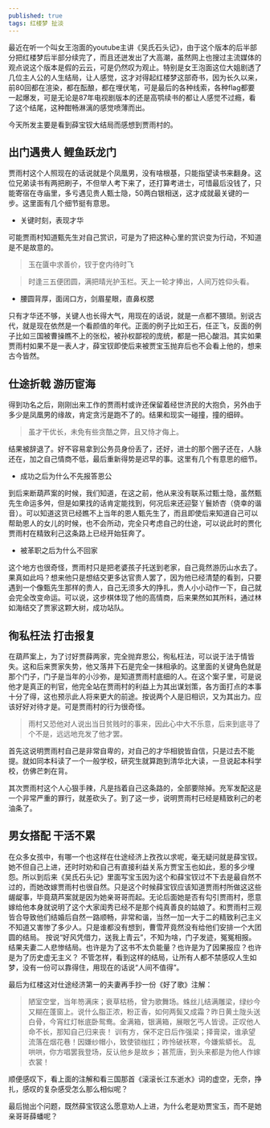 ```yaml
---
published: true
tags: 红楼梦 扯淡
---
```

最近在听一个叫女王泡面的youtube主讲《吴氏石头记》，由于这个版本的后半部分把红楼梦后半部分续完了，而且还迸发出了大高潮，虽然网上也搜过主流媒体的观点说这个版本是假的云云，可是仍然叹为观止。特别是女王泡面这位大姐剧透了几位主人公的人生结局，让人感觉，这才对得起红楼梦这部奇书，因为长久以来，前80回都在渲染，都在酝酿，都在埋伏笔，可是最后的各种线索，各种flag都要一起爆发，可是无论是87年电视剧版本的还是高鹗续书的都让人感觉不过瘾，看了这个结尾，这种酣畅淋漓的感觉喷薄而出。

今天所发主要是看到薛宝钗大结局而感想到贾雨村的。

## 出门遇贵人 鲤鱼跃龙门

贾雨村这个人照现在的话说就是个凤凰男，没有啥根基，只能指望读书来翻身。这位兄弟读书有两把刷子，不但举人考下来了，还打算考进士，可惜最后没钱了，只能寄宿在寺庙里，多亏遇见贵人甄士隐，50两白银相送，这才成就最关键的一步。这里面有几个细节挺有意思。

* 关键时刻，表现才华

可能贾雨村知道甄先生对自己赏识，可是为了把这种心里的赏识变为行动，不知道是不是故意的。

>玉在匵中求善价，钗于奁内待时飞

>时逢三五便团圆，满把晴光护玉栏。天上一轮才捧出，人间万姓仰头看。

* 腰圆背厚，面阔口方，剑眉星眼，直鼻权腮

只有才华还不够，关键人也长得大气，用现在的话说，就是一点都不猥琐。别说古代，就是现在依然是一个看颜值的年代。正面的例子比如王石，任正飞，反面的例子比如三国被曹操瞧不上的张松，被孙权鄙视的庞统，都是一把心酸泪。其实如果贾雨村如果不是一表人才，薛宝钗即使后来被贾宝玉抛弃后也不会看上他的，想来古今皆然。

## 仕途折戟 游历宦海

得到功名之后，刚刚出来工作的贾雨村或许还保留着经世济民的大抱负，另外由于多少是凤凰男的缘故，肯定贪污是跑不了的。结果和现实一碰撞，撞的细碎。

>虽才干优长，未免有些贪酷之弊，且又恃才侮上。

结果被辞退了。好不容易拿到公务员身份丢了，还好，进士的那个圈子还在，人脉还在，加之自己情商不低，最后重新得势是迟早的事。这里有几个有意思的细节。

* 成功之后为什么不先报答恩公

到后来断葫芦案的时候，我们知道，在这之前，他从来没有联系过甄士隐，虽然甄先生命运多舛，但是如果找的话肯定能找到，何况后来还迎娶丫鬟娇杏（侥幸的谐音）。可以知道这货已经瞧不上当年的恩人甄先生了，而且即使后来知道自己可以帮助恩人的女儿的时候，也不会所动，完全只考虑自己的仕途，可以说此时的贾化贾雨村在精致利己这条路上已经开始狂奔了。

* 被革职之后为什么不回家

这个地方也很奇怪，贾雨村只是把老婆孩子托送到老家，自己竟然游历山水去了。果真如此吗？想来他只是想结交更多达官贵人罢了，因为他已经清楚的看到，只要遇到一个像甄先生那样的贵人，自己无须多大的挣扎，贵人小小动作一下，自己就会完全改变命运。可以说，这步棋体现了他的高情商，后来果然如其所料，通过林如海结交了贾家这颗大树，成功站队。

## 徇私枉法 打击报复

在葫芦案上，为了讨好贾薛两家，完全抛弃恩公，徇私枉法，可以说于法于情皆失。这和后来贾家失势，他又落井下石是完全一抹相承的。这里面的关键角色就是那个门子，门子是当年的小沙弥，是知道贾雨村底细的人。在这个案子里，可是说他才是真正的判官，他完全站在贾雨村的利益上为其出谋划策，各方面打点的本事十分了得，这也预示此人将来更大的前途。按说两个人是旧相识，又为其出力。应该好好对待才是。可是贾雨村的行为很奇怪。

>雨村又恐他对人说出当日贫贱时的事来，因此心中大不乐意，后来到底寻了个不是，远远地充发了他才罢。

首先这说明贾雨村自己是非常自卑的，对自己的才华相貌皆自信，只是过去不能提。就如同本科读了一个一般学校，研究生就算跑到清华北大读，一旦说起本科学校，仿佛芒刺在背。

其次贾雨村这个人心狠手辣，凡是挡着自己这条路的，全部要除掉。充军发配这是一个非常严重的罪行，就差砍头了。到了这一步，说明贾雨村已经是精致利己的老油条了。

## 男女搭配 干活不累

在众多女孩中，有哪一个也这样在仕途经济上孜孜以求呢，毫无疑问就是薛宝钗。她不但自己上进，还时时劝和自己有直接利益关系方贾宝玉也如此，惹的多少埋怨。所以到后来《吴氏石头记》里面写宝玉因为这个和薛宝钗过不下去是最自然不过的，而她改嫁贾雨村也很自然。只是这个时候薛宝钗应该知道贾雨村所做这这些龌龊事，毕竟葫芦案就是因为她亲哥哥而起。无论后面她是否有勾引贾雨村，愿意嫁给他本身就说明了这个大家闺秀已经不是那个纯真善良的姑娘了。和贾雨村三观皆合导致他们结婚后自然一路顺畅，非常和谐，当然一加一大于二的精致利己主义不知道又害惨了多少人。只是谁都没有想到，曹雪芹竟然没有给他们安排一个大团圆的结局。 按说“好风凭借力，送我上青云”，不知为啥，门子发迹，冤冤相报。结果夫妻二人悲惨结局。也许是为了这书不太负能量？也许是为了因果报应？也许是为了历史虚无主义？ 不管怎样，看到这样的结局，让所有人都不禁感叹人生如梦，没有一份可以靠得住，用现在的话说“人间不值得”。

最后为红楼这对仕途经济第一的夫妻再手抄一份《好了歌》注解：

>陋室空堂，当年笏满床；衰草枯杨，曾为歌舞场。蛛丝儿结满雕梁，绿纱今又糊在蓬窗上。说什么脂正浓，粉正香，如何两鬓又成霜？昨日黄土陇头送白骨，今宵红灯帐底卧鸳鸯。金满箱，银满箱，展眼乞丐人皆谤。正叹他人命不长，那知自己归来丧！
训有方，保不定日后作强梁；择膏梁，谁承望流落在烟花巷！因嫌纱帽小，致使锁枷扛；昨怜破袄寒，今嫌紫蟒长。
乱哄哄，你方唱罢我登场，反认他乡是故乡；甚荒唐，到头来都是为他人作嫁衣裳！

顺便感叹下，看上面的注解和看三国那首《滚滚长江东逝水》词的虚空，无奈，挣扎，感叹的复杂感受怎么那么相似呢？

最后抛出个问题，既然薛宝钗这么愿意劝人上进，为什么老是劝贾宝玉，而不是她亲哥哥薛蟠呢？


